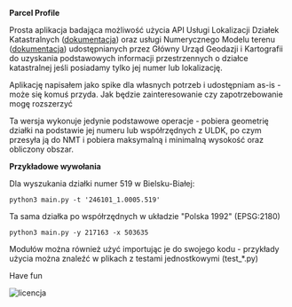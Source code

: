 **Parcel Profile**

Prosta aplikacja badająca możliwość użycia API Usługi Lokalizacji Działek Katastralnych ([dokumentacja](https://uldk.gugik.gov.pl/opis.html)) oraz usługi Numerycznego Modelu terenu ([dokumentacja](https://services.gugik.gov.pl/nmt/)) udostępnianych przez Główny Urząd Geodazji i Kartografii do uzyskania podstawowych informacji przestrzennych o działce katastralnej jeśli posiadamy tylko jej numer lub lokalizację.

Aplikację napisałem jako spike dla własnych potrzeb i udostępniam as-is - może się komuś przyda. Jak będzie zainteresowanie czy zapotrzebowanie mogę rozszerzyć

Ta wersja wykonuje jedynie podstawowe operacje - pobiera geometrię działki na podstawie jej numeru lub współrzędnych z ULDK, po czym przesyła ją do NMT i pobiera maksymalną i minimalną wysokość oraz obliczony obszar.

**Przykładowe wywołania**

Dla wyszukania działki numer 519 w Bielsku-Białej:

`python3 main.py -t '246101_1.0005.519'`

Ta sama działka po współrzędnych w układzie "Polska 1992" (EPSG:2180)

`python3 main.py -y 217163 -x 503635`

Modułów można również użyć importując je do swojego kodu - przykłady użycia można znaleźć w plikach z testami jednostkowymi (test_*.py)

Have fun

![licencja](https://s23527.pcdn.co/wp-content/uploads/2015/12/DWTFPL.jpg.optimal.jpg "Logo Title Text 1")